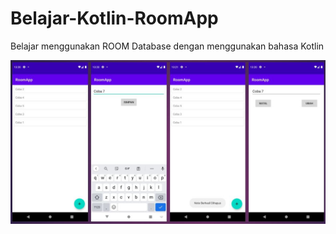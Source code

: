 # Belajar-Kotlin-RoomApp
Belajar menggunakan ROOM Database dengan menggunakan bahasa Kotlin

![Gambar RetrofitApp](https://github.com/kiohio707/Belajar-Kotlin-RoomApp/blob/master/Hasil.JPG)
